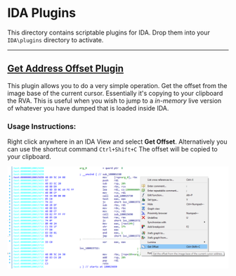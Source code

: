 
# IDA Plugins

This directory contains scriptable plugins for IDA. Drop them into your `IDA\plugins` directory to activate.

---------------


## [Get Address Offset Plugin](plugins/cvutils-getoffset.py)

This plugin allows you to do a very simple operation. Get the offset from the image base of the current cursor. 
Essentially it's copying to your clipboard the RVA. This is useful when you wish to jump to a *in-memory* live version of whatever you have dumped that is loaded inside IDA.

### **Usage Instructions:**

Right click anywhere in an IDA View and select **Get Offset**.
Alternatively you can use the shortcut command `Ctrl+Shift+C`
The offset will be copied to your clipboard.

![screenshot-getoffset-plugin](examples/plugin-getoffset-demo.png)